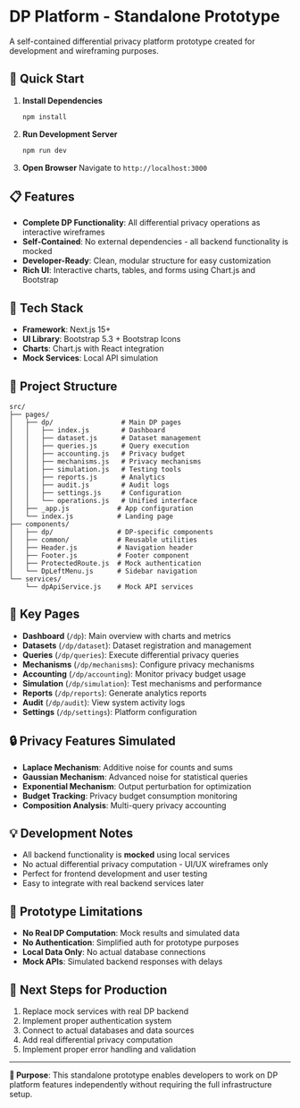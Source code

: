 # DP Platform - Standalone Prototype

A self-contained differential privacy platform prototype created for development and wireframing purposes.

## 🚀 Quick Start

1. **Install Dependencies**
   ```bash
   npm install
   ```

2. **Run Development Server**
   ```bash
   npm run dev
   ```

3. **Open Browser**
   Navigate to `http://localhost:3000`

## 📋 Features

- **Complete DP Functionality**: All differential privacy operations as interactive wireframes
- **Self-Contained**: No external dependencies - all backend functionality is mocked
- **Developer-Ready**: Clean, modular structure for easy customization
- **Rich UI**: Interactive charts, tables, and forms using Chart.js and Bootstrap

## 🔧 Tech Stack

- **Framework**: Next.js 15+
- **UI Library**: Bootstrap 5.3 + Bootstrap Icons
- **Charts**: Chart.js with React integration
- **Mock Services**: Local API simulation

## 📁 Project Structure

```
src/
├── pages/
│   ├── dp/                 # Main DP pages
│   │   ├── index.js        # Dashboard
│   │   ├── dataset.js      # Dataset management
│   │   ├── queries.js      # Query execution
│   │   ├── accounting.js   # Privacy budget
│   │   ├── mechanisms.js   # Privacy mechanisms
│   │   ├── simulation.js   # Testing tools
│   │   ├── reports.js      # Analytics
│   │   ├── audit.js        # Audit logs
│   │   ├── settings.js     # Configuration
│   │   └── operations.js   # Unified interface
│   ├── _app.js            # App configuration
│   └── index.js           # Landing page
├── components/
│   ├── dp/                # DP-specific components
│   ├── common/            # Reusable utilities
│   ├── Header.js          # Navigation header
│   ├── Footer.js          # Footer component
│   ├── ProtectedRoute.js  # Mock authentication
│   └── DpLeftMenu.js      # Sidebar navigation
└── services/
    └── dpApiService.js    # Mock API services
```

## 🎯 Key Pages

- **Dashboard** (`/dp`): Main overview with charts and metrics
- **Datasets** (`/dp/dataset`): Dataset registration and management
- **Queries** (`/dp/queries`): Execute differential privacy queries
- **Mechanisms** (`/dp/mechanisms`): Configure privacy mechanisms
- **Accounting** (`/dp/accounting`): Monitor privacy budget usage
- **Simulation** (`/dp/simulation`): Test mechanisms and performance
- **Reports** (`/dp/reports`): Generate analytics reports
- **Audit** (`/dp/audit`): View system activity logs
- **Settings** (`/dp/settings`): Platform configuration

## 🔒 Privacy Features Simulated

- **Laplace Mechanism**: Additive noise for counts and sums
- **Gaussian Mechanism**: Advanced noise for statistical queries
- **Exponential Mechanism**: Output perturbation for optimization
- **Budget Tracking**: Privacy budget consumption monitoring
- **Composition Analysis**: Multi-query privacy accounting

## 💡 Development Notes

- All backend functionality is **mocked** using local services
- No actual differential privacy computation - UI/UX wireframes only
- Perfect for frontend development and user testing
- Easy to integrate with real backend services later

## 🚧 Prototype Limitations

- **No Real DP Computation**: Mock results and simulated data
- **No Authentication**: Simplified auth for prototype purposes
- **Local Data Only**: No actual database connections
- **Mock APIs**: Simulated backend responses with delays

## 📝 Next Steps for Production

1. Replace mock services with real DP backend
2. Implement proper authentication system
3. Connect to actual databases and data sources
4. Add real differential privacy computation
5. Implement proper error handling and validation

---

**🎯 Purpose**: This standalone prototype enables developers to work on DP platform features independently without requiring the full infrastructure setup.
